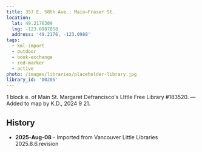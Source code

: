 ```yaml
---
title: 357 E. 58th Ave.; Main—Fraser St.
location:
  lat: 49.2176309
  lng: -123.0987858
  address: '49.2176, -123.0988'
tags:
  - kml-import
  - outdoor
  - book-exchange
  - red-marker
  - active
photo: /images/libraries/placeholder-library.jpg
library_id: '00205'
---
```

1 block e. of Main St.
Margaret Defrancisco's 
LIttle Free Library #183520.
—Added to map by K.D., 2024 9 21.  

## History
- **2025-Aug-08** - Imported from Vancouver Little Libraries 2025.8.6.revision
